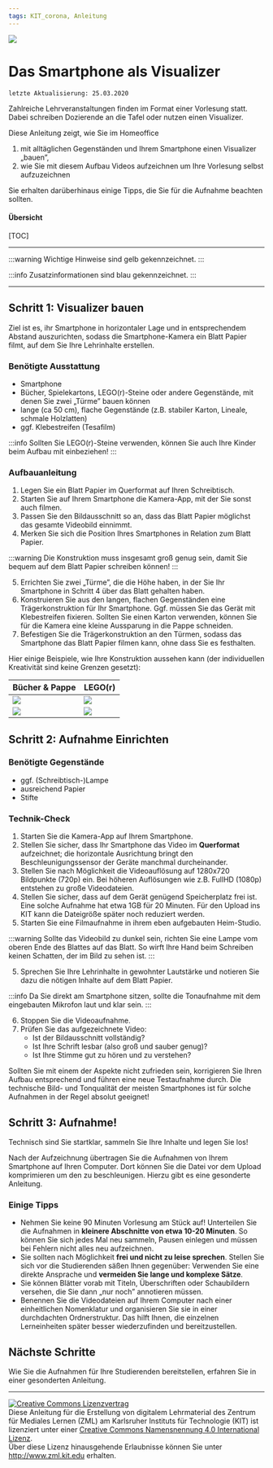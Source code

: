 ```yaml
---
tags: KIT_corona, Anleitung
---
```

![](https://i.imgur.com/eAg9Fgb.png)

# Das Smartphone als Visualizer

```
letzte Aktualisierung: 25.03.2020
```

Zahlreiche Lehrveranstaltungen finden im Format einer Vorlesung statt. Dabei schreiben Dozierende an die Tafel oder nutzen einen Visualizer.

Diese Anleitung zeigt, wie Sie im Homeoffice
1. mit alltäglichen Gegenständen und Ihrem Smartphone einen Visualizer „bauen”,
2.  wie Sie mit diesem Aufbau Videos aufzeichnen um Ihre Vorlesung selbst aufzuzeichnen

Sie erhalten darüberhinaus einige Tipps, die Sie für die Aufnahme beachten sollten.

#### Übersicht
[TOC]


---

:::warning
Wichtige Hinweise sind gelb gekennzeichnet.
:::

:::info
Zusatzinformationen sind blau gekennzeichnet.
:::

---

## Schritt 1: Visualizer bauen
Ziel ist es, ihr Smartphone in horizontaler Lage und in entsprechendem Abstand auszurichten, sodass die Smartphone-Kamera ein Blatt Papier filmt, auf dem Sie Ihre Lehrinhalte erstellen.


### Benötigte Ausstattung
* Smartphone
* Bücher, Spielekartons, LEGO(r)-Steine oder andere Gegenstände, mit denen Sie zwei „Türme” bauen können
* lange (ca 50 cm), flache Gegenstände (z.B. stabiler Karton, Lineale, schmale Holzlatten)
* ggf. Klebestreifen (Tesafilm)


:::info
Sollten Sie LEGO(r)-Steine verwenden, können Sie auch Ihre Kinder beim Aufbau mit einbeziehen!
:::


### Aufbauanleitung

1. Legen Sie ein Blatt Papier im Querformat auf Ihren Schreibtisch.
2. Starten Sie auf Ihrem Smartphone die Kamera-App, mit der Sie sonst auch filmen.
3. Passen Sie den Bildausschnitt so an, dass das Blatt Papier möglichst das gesamte Videobild einnimmt.
4. Merken Sie sich die Position Ihres Smartphones in Relation zum Blatt Papier.

:::warning
Die Konstruktion muss insgesamt groß genug sein, damit Sie bequem auf dem Blatt Papier schreiben können!
:::

5. Errichten Sie zwei „Türme”, die die Höhe haben, in der Sie Ihr Smartphone in Schritt 4 über das Blatt  gehalten haben.
6. Konstruieren Sie aus den langen, flachen Gegenständen eine Trägerkonstruktion für Ihr Smartphone. Ggf. müssen Sie das Gerät mit Klebestreifen fixieren. Sollten Sie einen Karton verwenden, können Sie für die Kamera eine kleine Aussparung in die Pappe schneiden.
7. Befestigen Sie die Trägerkonstruktion an den Türmen, sodass das Smartphone das Blatt Papier filmen kann, ohne dass Sie es festhalten.

Hier einige Beispiele, wie Ihre Konstruktion aussehen kann (der individuellen Kreativität sind keine Grenzen gesetzt):

|Bücher & Pappe |LEGO(r)|
|-----|--------|
|![](https://i.imgur.com/zPVDSVa.jpg)|![](https://i.imgur.com/cEqTsZd.jpg)|
|![](https://i.imgur.com/oj8yIhS.jpg)|![](https://i.imgur.com/RUcOV6N.jpg)|



## Schritt 2: Aufnahme Einrichten


### Benötigte Gegenstände
* ggf. (Schreibtisch-)Lampe
* ausreichend Papier
* Stifte


### Technik-Check
1. Starten Sie die Kamera-App auf Ihrem Smartphone.
2. Stellen Sie sicher, dass Ihr Smartphone das Video im **Querformat** aufzeichnet; die horizontale Ausrichtung bringt den Beschleunigungssensor der Geräte manchmal durcheinander.
3. Stellen Sie nach Möglichkeit die Videoauflösung auf 1280x720 Bildpunkte (720p) ein. Bei höheren Auflösungen wie z.B. FullHD (1080p) entstehen zu große Videodateien. 
4. Stellen Sie sicher, dass auf dem Gerät genügend Speicherplatz frei ist. Eine solche Aufnahme hat etwa 1GB für 20 Minuten. Für den Upload ins KIT kann die Dateigröße später noch reduziert werden.
6. Starten Sie eine Filmaufnahme in ihrem eben aufgebauten Heim-Studio.

:::warning
Sollte das Videobild zu dunkel sein, richten Sie eine Lampe vom oberen Ende des Blattes auf das Blatt. So wirft Ihre Hand beim Schreiben keinen Schatten, der im Bild zu sehen ist.
:::

5. Sprechen Sie Ihre Lehrinhalte in gewohnter Lautstärke und notieren Sie dazu die nötigen Inhalte auf dem Blatt Papier.

:::info
Da Sie direkt am Smartphone sitzen, sollte die Tonaufnahme mit dem eingebauten Mikrofon laut und klar sein.
:::

6. Stoppen Sie die Videoaufnahme.
7. Prüfen Sie das aufgezeichnete Video:
    * Ist der Bildausschnitt vollständig?
    * Ist Ihre Schrift lesbar (also groß und sauber genug)?
    * Ist Ihre Stimme gut zu hören und zu verstehen?

Sollten Sie mit einem der Aspekte nicht zufrieden sein, korrigieren Sie Ihren Aufbau entsprechend und führen eine neue Testaufnahme durch. Die technische Bild- und Tonqualität der meisten Smartphones ist für solche Aufnahmen in der Regel absolut geeignet!



## Schritt 3: Aufnahme! 

Technisch sind Sie startklar, sammeln Sie Ihre Inhalte und legen Sie los!

Nach der Aufzeichnung übertragen Sie die Aufnahmen von Ihrem Smartphone auf Ihren Computer. Dort können Sie die Datei vor dem Upload komprimieren um den zu beschleunigen. Hierzu gibt es eine gesonderte Anleitung.


### Einige Tipps
* Nehmen Sie keine 90 Minuten Vorlesung am Stück auf! Unterteilen Sie die Aufnahmen in **kleinere Abschnitte von etwa 10-20 Minuten**. So können Sie sich jedes Mal neu sammeln, Pausen einlegen und müssen bei Fehlern nicht alles neu aufzeichnen.
* Sie sollten nach Möglichkeit **frei und nicht zu leise sprechen**. Stellen Sie sich vor die Studierenden säßen Ihnen gegenüber: Verwenden Sie eine direkte Ansprache und **vermeiden Sie lange und komplexe Sätze**.
* Sie können Blätter vorab mit Titeln, Überschriften oder Schaubildern versehen, die Sie dann „nur noch” annotieren müssen.
* Benennen Sie die Videodateien auf Ihrem Computer nach einer einheitlichen Nomenklatur und organisieren Sie sie in einer durchdachten Ordnerstruktur. Das hilft Ihnen, die einzelnen Lerneinheiten später besser wiederzufinden und bereitzustellen.



## Nächste Schritte
Wie Sie die Aufnahmen für Ihre Studierenden bereitstellen, erfahren Sie in einer gesonderten Anleitung.

---

<a rel="license" href="http://creativecommons.org/licenses/by/4.0/"><img alt="Creative Commons Lizenzvertrag" style="border-width:0" src="https://i.creativecommons.org/l/by/4.0/88x31.png" /></a><br /><span xmlns:dct="http://purl.org/dc/terms/" property="dct:title">Diese Anleitung für die Erstellung von digitalem Lehrmaterial</span> des <span xmlns:cc="http://creativecommons.org/ns#" property="cc:attributionName">Zentrum für Mediales Lernen (ZML) am Karlsruher Instituts für Technologie (KIT)</span> ist lizenziert unter einer <a rel="license" href="http://creativecommons.org/licenses/by/4.0/">Creative Commons Namensnennung 4.0 International Lizenz</a>.<br />Über diese Lizenz hinausgehende Erlaubnisse können Sie unter <a xmlns:cc="http://creativecommons.org/ns#" href="http://www.zml.kit.edu" rel="cc:morePermissions">http://www.zml.kit.edu</a> erhalten.
